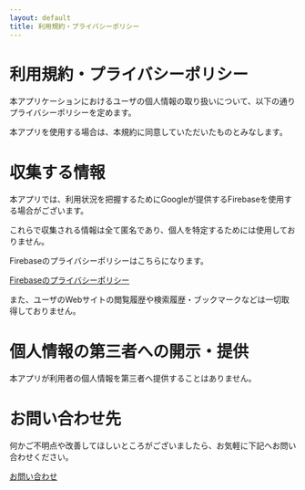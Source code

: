 ```yaml
---
layout: default
title: 利用規約・プライバシーポリシー
---
```

# 利用規約・プライバシーポリシー
本アプリケーションにおけるユーザの個人情報の取り扱いについて、以下の通りプライバシーポリシーを定めます。

本アプリを使用する場合は、本規約に同意していただいたものとみなします。

# 収集する情報
本アプリでは、利用状況を把握するためにGoogleが提供するFirebaseを使用する場合がございます。

これらで収集される情報は全て匿名であり、個人を特定するためには使用しておりません。

Firebaseのプライバシーポリシーはこちらになります。

[Firebaseのプライバシーポリシー](https://policies.google.com/privacy)

また、ユーザのWebサイトの閲覧履歴や検索履歴・ブックマークなどは一切取得しておりません。

# 個人情報の第三者への開示・提供
本アプリが利用者の個人情報を第三者へ提供することはありません。

# お問い合わせ先
何かご不明点や改善してほしいところがございましたら、お気軽に下記へお問い合わせください。

[お問い合わせ](https://forms.gle/HuCRDm4R9uTpYyCy9)
